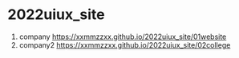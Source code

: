 # 2022uiux_site
1. company  https://xxmmzzxx.github.io/2022uiux_site/01website
1. company2  https://xxmmzzxx.github.io/2022uiux_site/02college
